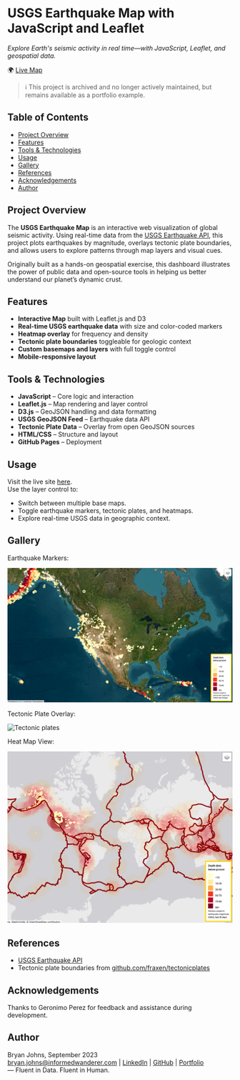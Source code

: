 # USGS Earthquake Map with JavaScript and Leaflet

*Explore Earth's seismic activity in real time—with JavaScript, Leaflet, and geospatial data.*

🌍 [Live Map](https://johbry17.github.io/USGS-Earthquake-Map/)

> ℹ️ This project is archived and no longer actively maintained, but remains available as a portfolio example.

## Table of Contents

- [Project Overview](#project-overview)
- [Features](#features)
- [Tools & Technologies](#tools--technologies)
- [Usage](#usage)
- [Gallery](#gallery)
- [References](#references)
- [Acknowledgements](#acknowledgements)
- [Author](#author)

## Project Overview

The **USGS Earthquake Map** is an interactive web visualization of global seismic activity. Using real-time data from the [USGS Earthquake API](https://earthquake.usgs.gov/earthquakes/feed/v1.0/geojson.php), this project plots earthquakes by magnitude, overlays tectonic plate boundaries, and allows users to explore patterns through map layers and visual cues.

Originally built as a hands-on geospatial exercise, this dashboard illustrates the power of public data and open-source tools in helping us better understand our planet’s dynamic crust.

## Features

- **Interactive Map** built with Leaflet.js and D3  
- **Real-time USGS earthquake data** with size and color-coded markers  
- **Heatmap overlay** for frequency and density  
- **Tectonic plate boundaries** toggleable for geologic context  
- **Custom basemaps and layers** with full toggle control  
- **Mobile-responsive layout**

## Tools & Technologies

- **JavaScript** – Core logic and interaction  
- **Leaflet.js** – Map rendering and layer control  
- **D3.js** – GeoJSON handling and data formatting  
- **USGS GeoJSON Feed** – Earthquake data API  
- **Tectonic Plate Data** – Overlay from open GeoJSON sources  
- **HTML/CSS** – Structure and layout  
- **GitHub Pages** – Deployment


## Usage

Visit the live site [here](https://johbry17.github.io/USGS-Earthquake-Map/).  
Use the layer control to:
- Switch between multiple base maps.
- Toggle earthquake markers, tectonic plates, and heatmaps.
- Explore real-time USGS data in geographic context.

## Gallery

Earthquake Markers:

![Markers for earthquakes](./static/images/earthquakeMarkers.png)

Tectonic Plate Overlay:

![Tectonic plates](./static/images/tectonicPlates.png)

Heat Map View:

![Heat map](./static/images/markesPlatesHeat.png)

## References

-  [USGS Earthquake API](http://earthquake.usgs.gov/earthquakes/feed/v1.0/geojson.php)
- Tectonic plate boundaries from [github.com/fraxen/tectonicplates](https://github.com/fraxen/tectonicplates)

## Acknowledgements

Thanks to Geronimo Perez for feedback and assistance during development.

## Author

Bryan Johns, September 2023  
[bryan.johns@informedwanderer.com](mailto:bryan.johns@informedwanderer.com) | [LinkedIn](https://www.linkedin.com/in/b-johns/) | [GitHub](https://github.com/johbry17) | [Portfolio](https://informedwanderer.com)  
— Fluent in Data. Fluent in Human.
